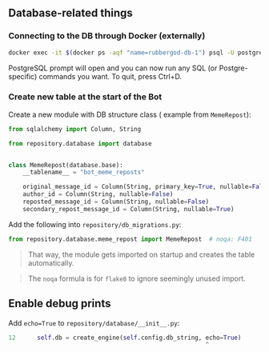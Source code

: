 ## Database-related things

### Connecting to the DB through Docker (externally)

```bash
docker exec -it $(docker ps -aqf "name=rubbergod-db-1") psql -U postgres
```

PostgreSQL prompt will open and you can now run any SQL (or Postgre-specific) commands you want. To quit, press Ctrl+D.

### Create new table at the start of the Bot

Create a new module with DB structure class ( example from `MemeRepost`):

```python
from sqlalchemy import Column, String

from repository.database import database


class MemeRepost(database.base):
    __tablename__ = "bot_meme_reposts"

    original_message_id = Column(String, primary_key=True, nullable=False, unique=True)
    author_id = Column(String, nullable=False)
    reposted_message_id = Column(String, nullable=False)
    secondary_repost_message_id = Column(String, nullable=True)
```

Add the following into `repository/db_migrations.py`:

```python
from repository.database.meme_repost import MemeRepost  # noqa: F401
```

> That way, the module gets imported on startup and creates the table automatically.

> The `noqa` formula is for `flake8` to ignore seemingly unused import.

## Enable debug prints

Add `echo=True` to `repository/database/__init__.py`:
```python
12      self.db = create_engine(self.config.db_string, echo=True)
                                                       ^
```
